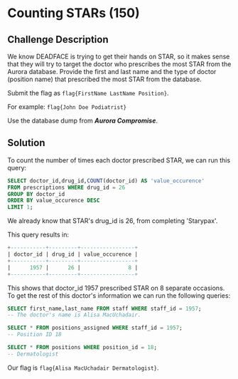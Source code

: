 # Counting STARs (150)

## Challenge Description
We know DEADFACE is trying to get their hands on STAR, so it makes sense that they will try to target the doctor who prescribes the most STAR from the Aurora database. Provide the first and last name and the type of doctor (position name) that prescribed the most STAR from the database.

Submit the flag as ```flag{FirstName LastName Position}```.

For example: ```flag{John Doe Podiatrist}```

Use the database dump from ***Aurora Compromise***.

## Solution

To count the number of times each doctor prescribed STAR, we can run this query:
```sql
SELECT doctor_id,drug_id,COUNT(doctor_id) AS 'value_occurence' 
FROM prescriptions WHERE drug_id = 26 
GROUP BY doctor_id 
ORDER BY value_occurence DESC 
LIMIT 1;
```
We already know that STAR's drug_id is 26, from completing 'Starypax'.

This query results in:
```sql
+-----------+---------+-----------------+
| doctor_id | drug_id | value_occurence |
+-----------+---------+-----------------+
|      1957 |      26 |               8 |
+-----------+---------+-----------------+
```
This shows that doctor_id 1957 prescribed STAR on 8 separate occasions.
To get the rest of this doctor's information we can run the following queries:
```sql
SELECT first_name,last_name FROM staff WHERE staff_id = 1957;
-- The doctor's name is Alisa MacUchadair.

SELECT * FROM positions_assigned WHERE staff_id = 1957;
-- Position ID 18

SELECT * FROM positions WHERE position_id = 18;
-- Dermatologist
```

Our flag is ```flag{Alisa MacUchadair Dermatologist}```.